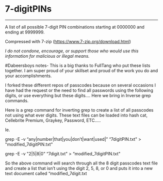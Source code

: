 # 7-digitPINs
---
A list of all possible 7-digit PIN combinations starting at 0000000 and ending at 9999999.

Compressed with 7-zip (https://www.7-zip.org/download.html)

<i> I do not condone, encourage, or support those who would use this information for malicious or illegal means.</i>

#Dabeersboys notes-
This is a big thanks to FullTang who put these lists together. I am super proud of your skillset and proud of the work you do and your accomplishments.

I forked these different repos of passcodes because on several occasions I have had the request or the need to find all passwords using the following digits, or use everything but these digits…. Here we bring in Inverse grep commands.

Here is a grep command for inverting grep to create a list of all passcodes not using what ever digits. These text files can be loaded into hash cat, Cellebrite Premium, Graykey, Password, ETC…..

Ie.

grep -E -v “any|number|that|you|don’t|want|used|” “7digitPIN.txt" > "modified_7digitPIN.txt"

grep -E -v "2|5|8|0" “7digit.txt" > “modified_7digitPIN.txt"

So the above command will search through all the 8 digit passcodes text file and create a list that isn’t using the digit 2, 5, 8, or 0 and puts it into a new text document called “modified_7digit.txt
